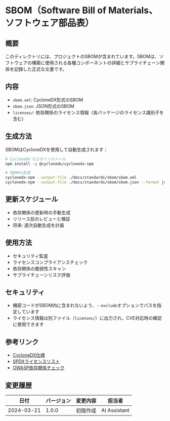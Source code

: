 # SBOM（Software Bill of Materials、ソフトウェア部品表）

## 概要
このディレクトリには、プロジェクトのSBOMが含まれています。SBOMは、ソフトウェアの構築に使用される各種コンポーネントの詳細とサプライチェーン関係を記録した正式な文書です。

## 内容
- `sbom.xml`: CycloneDX形式のSBOM
- `sbom.json`: JSON形式のSBOM
- `licenses/`: 依存関係のライセンス情報（各パッケージのライセンス識別子を含む）

## 生成方法
SBOMはCycloneDXを使用して自動生成されます：

```bash
# CycloneDX CLIのインストール
npm install -g @cyclonedx/cyclonedx-npm

# SBOMの生成
cyclonedx-npm --output-file ./docs/standards/sbom/sbom.xml
cyclonedx-npm --output-file ./docs/standards/sbom/sbom.json --format json
```

## 更新スケジュール
- 依存関係の更新時の手動生成
- リリース前のレビューと検証
- 将来: 週次自動生成を計画

## 使用方法
- セキュリティ監査
- ライセンスコンプライアンスチェック
- 依存関係の脆弱性スキャン
- サプライチェーンリスク評価

## セキュリティ
- 機密コードがSBOM内に含まれないよう、`--exclude`オプションでパスを指定しています
- ライセンス情報は別ファイル（`licenses/`）に出力され、CVE対応時の確認に使用できます

## 参考リンク
- [CycloneDX仕様](https://cyclonedx.org/specification/overview/)
- [SPDXライセンスリスト](https://spdx.org/licenses/)
- [OWASP依存関係チェック](https://owasp.org/www-project-dependency-check/)

## 変更履歴
| 日付 | バージョン | 変更内容 | 担当者 |
|------|------------|----------|--------|
| 2024-03-21 | 1.0.0 | 初版作成 | AI Assistant | 